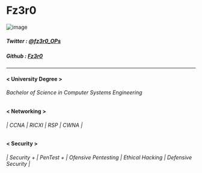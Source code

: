 
# Fz3r0 

![image](https://user-images.githubusercontent.com/94720207/163654194-92edaa63-e2cc-4af7-a420-92a77b4182da.png)
##### Twitter  : [@fz3r0_OPs](https://twitter.com/Fz3r0_OPs) 
##### Github  : [Fz3r0](https://github.com/fz3r0) 



---
#### < University Degree >
###### Bachelor of Science in Computer Systems Engineering
#### < Networking > 
###### | CCNA | RICXI | RSP | CWNA |
#### < Security >   
###### | Security + | PenTest + | Ofensive Pentesting | Ethical Hacking | Defensive Security |


<!--
**Fz3r0/Fz3r0** is a ✨ _special_ ✨ repository because its `README.md` (this file) appears on your GitHub profile.

Here are some ideas to get you started:

- 🔭 I’m currently working on ...
- 🌱 I’m currently learning ...
- 👯 I’m looking to collaborate on ...
- 🤔 I’m looking for help with ...
- 💬 Ask me about ...
- 📫 How to reach me: ...
- 😄 Pronouns: ...
- ⚡ Fun fact: ...
-->
